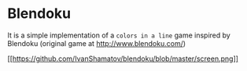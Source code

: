 # Blendoku

It is a simple implementation of a `colors in a line` game inspired by Blendoku (original game at http://www.blendoku.com/) 

[[https://github.com/IvanShamatov/blendoku/blob/master/screen.png]]

